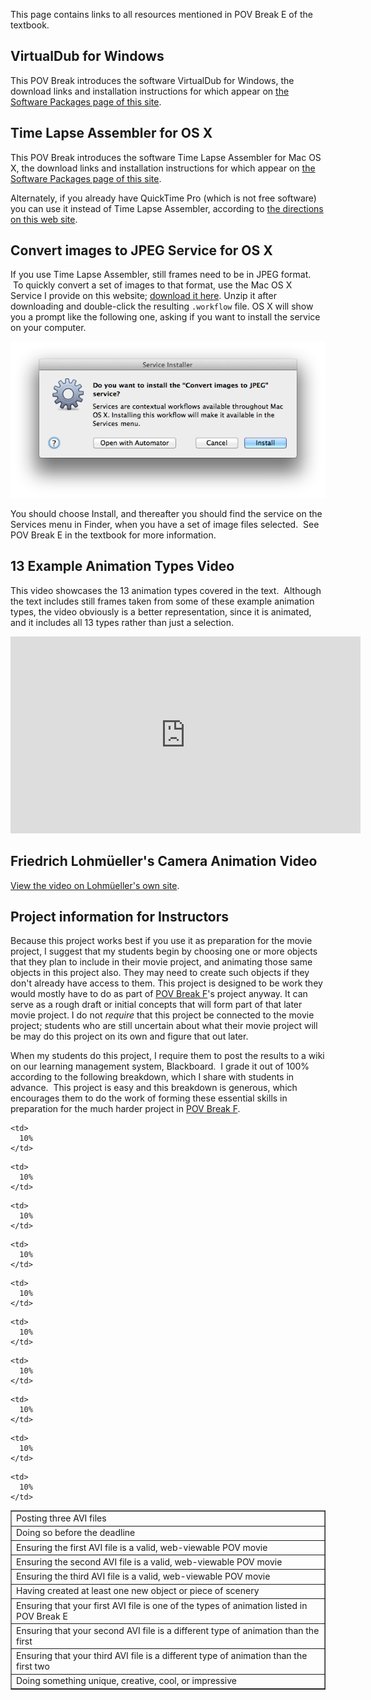 
This page contains links to all resources mentioned in POV Break E of the
textbook.

## VirtualDub for Windows

This POV Break introduces the software VirtualDub for Windows, the download
links and installation instructions for which appear on [the Software
Packages page of this site](software-packages.md).

## Time Lapse Assembler for OS X

This POV Break introduces the software Time Lapse Assembler for Mac OS X,
the download links and installation instructions for which appear on [the
Software Packages page of this site](software-packages.md).

Alternately, if you already have QuickTime Pro (which is not free software)
you can use it instead of Time Lapse Assembler, according to [the directions
on this web
site](http://content.videoblocks.com/2011/09/how-to-create-an-time-lapse-video-in-quicktime-pro-7.html).

## Convert images to JPEG Service for OS X

If you use Time Lapse Assembler, still frames need to be in JPEG format.  To
quickly convert a set of images to that format, use the Mac OS X Service I
provide on this website; [download it
here](files/Convert%20images%20to%20JPEG.workflow.zip). Unzip it after
downloading and double-click the resulting `.workflow` file. OS X will show
you a prompt like the following one, asking if you want to install the
service on your computer.

![Install Service Dialog](images/install-service-dialog.png)

You should choose Install, and thereafter you should find the service on the
Services menu in Finder, when you have a set of image files selected.  See
POV Break E in the textbook for more information.

## 13 Example Animation Types Video

This video showcases the 13 animation types covered in the text.  Although
the text includes still frames taken from some of these example animation
types, the video obviously is a better representation, since it is animated,
and it includes all 13 types rather than just a selection.

<iframe width="560" height="315" src="https://www.youtube.com/embed/ebmzrEixIs0" frameborder="0" allowfullscreen></iframe>

## Friedrich Lohmüeller's Camera Animation Video

[View the video on Lohmüeller's own site](http://www.f-lohmueller.de/pov_anim/ani_5002d.htm).

## Project information for Instructors

Because this project works best if you use it as preparation for the movie
project, I suggest that my students begin by choosing one or more objects
that they plan to include in their movie project, and animating those same
objects in this project also. They may need to create such objects if they
don't already have access to them. This project is designed to be work they
would mostly have to do as part of [POV Break F](pov-break-f-resources.md)'s
project anyway. It can serve as a rough draft or initial concepts that will
form part of that later movie project. I do not _require_ that this project
be connected to the movie project; students who are still uncertain about
what their movie project will be may do this project on its own and figure
that out later.

When my students do this project, I require them to post the results to a
wiki on our learning management system, Blackboard.  I grade it out of 100%
according to the following breakdown, which I share with students in
advance.  This project is easy and this breakdown is generous, which
encourages them to do the work of forming these essential skills in
preparation for the much harder project in [POV Break
F](pov-break-f-resources.md).

<table border="1" cellspacing="0" cellpadding="5">
  <tr>
    <td>
      Posting three AVI files
    </td>

    <td>
      10%
    </td>
  </tr>

  <tr>
    <td>
      Doing so before the deadline
    </td>

    <td>
      10%
    </td>
  </tr>

  <tr>
    <td>
      Ensuring the first AVI file is a valid, web-viewable POV movie
    </td>

    <td>
      10%
    </td>
  </tr>

  <tr>
    <td>
      Ensuring the second AVI file is a valid, web-viewable POV movie
    </td>

    <td>
      10%
    </td>
  </tr>

  <tr>
    <td>
      Ensuring the third AVI file is a valid, web-viewable POV movie
    </td>

    <td>
      10%
    </td>
  </tr>

  <tr>
    <td>
      Having created at least one new object or piece of scenery
    </td>

    <td>
      10%
    </td>
  </tr>

  <tr>
    <td>
      Ensuring that your first AVI file is one of the types of animation listed in POV Break E
    </td>

    <td>
      10%
    </td>
  </tr>

  <tr>
    <td>
      Ensuring that your second AVI file is a different type of animation than the first
    </td>

    <td>
      10%
    </td>
  </tr>

  <tr>
    <td>
      Ensuring that your third AVI file is a different type of animation than the first two
    </td>

    <td>
      10%
    </td>
  </tr>

  <tr>
    <td>
      Doing something unique, creative, cool, or impressive
    </td>

    <td>
      10%
    </td>
  </tr>
</table>
